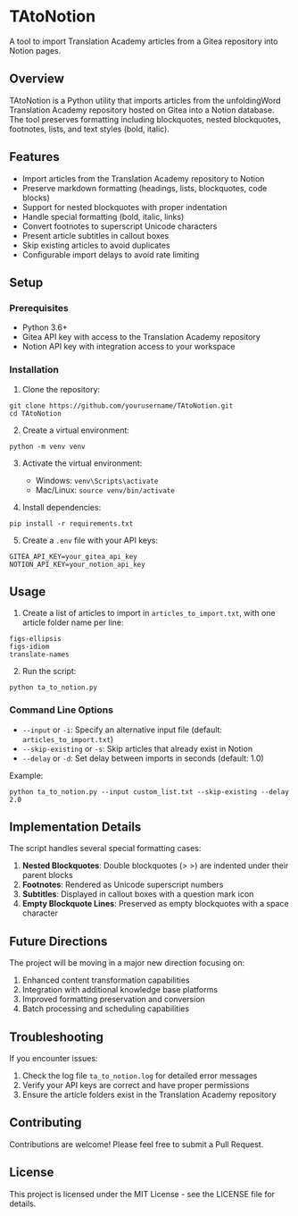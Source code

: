 # TAtoNotion

A tool to import Translation Academy articles from a Gitea repository into Notion pages.

## Overview

TAtoNotion is a Python utility that imports articles from the unfoldingWord Translation Academy repository hosted on Gitea into a Notion database. The tool preserves formatting including blockquotes, nested blockquotes, footnotes, lists, and text styles (bold, italic).

## Features

- Import articles from the Translation Academy repository to Notion
- Preserve markdown formatting (headings, lists, blockquotes, code blocks)
- Support for nested blockquotes with proper indentation
- Handle special formatting (bold, italic, links)
- Convert footnotes to superscript Unicode characters
- Present article subtitles in callout boxes
- Skip existing articles to avoid duplicates
- Configurable import delays to avoid rate limiting

## Setup

### Prerequisites

- Python 3.6+
- Gitea API key with access to the Translation Academy repository
- Notion API key with integration access to your workspace

### Installation

1. Clone the repository:
```
git clone https://github.com/yourusername/TAtoNotion.git
cd TAtoNotion
```

2. Create a virtual environment:
```
python -m venv venv
```

3. Activate the virtual environment:
   - Windows: `venv\Scripts\activate`
   - Mac/Linux: `source venv/bin/activate`

4. Install dependencies:
```
pip install -r requirements.txt
```

5. Create a `.env` file with your API keys:
```
GITEA_API_KEY=your_gitea_api_key
NOTION_API_KEY=your_notion_api_key
```

## Usage

1. Create a list of articles to import in `articles_to_import.txt`, with one article folder name per line:
```
figs-ellipsis
figs-idiom
translate-names
```

2. Run the script:
```
python ta_to_notion.py
```

### Command Line Options

- `--input` or `-i`: Specify an alternative input file (default: `articles_to_import.txt`)
- `--skip-existing` or `-s`: Skip articles that already exist in Notion
- `--delay` or `-d`: Set delay between imports in seconds (default: 1.0)

Example:
```
python ta_to_notion.py --input custom_list.txt --skip-existing --delay 2.0
```

## Implementation Details

The script handles several special formatting cases:

1. **Nested Blockquotes**: Double blockquotes (> >) are indented under their parent blocks
2. **Footnotes**: Rendered as Unicode superscript numbers
3. **Subtitles**: Displayed in callout boxes with a question mark icon
4. **Empty Blockquote Lines**: Preserved as empty blockquotes with a space character

## Future Directions

The project will be moving in a major new direction focusing on:

1. Enhanced content transformation capabilities
2. Integration with additional knowledge base platforms
3. Improved formatting preservation and conversion
4. Batch processing and scheduling capabilities

## Troubleshooting

If you encounter issues:

1. Check the log file `ta_to_notion.log` for detailed error messages
2. Verify your API keys are correct and have proper permissions
3. Ensure the article folders exist in the Translation Academy repository

## Contributing

Contributions are welcome! Please feel free to submit a Pull Request.

## License

This project is licensed under the MIT License - see the LICENSE file for details. 